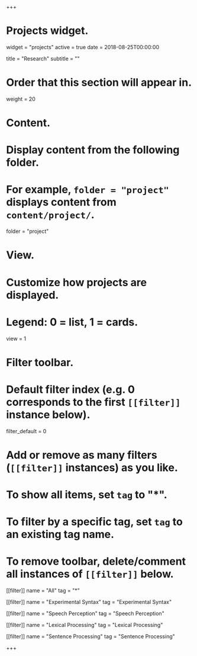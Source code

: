 +++
# Projects widget.
widget = "projects"
active = true
date = 2018-08-25T00:00:00

title = "Research"
subtitle = ""

# Order that this section will appear in.
weight = 20

# Content.
# Display content from the following folder.
# For example, `folder = "project"` displays content from `content/project/`.
folder = "project"

# View.
# Customize how projects are displayed.
# Legend: 0 = list, 1 = cards.
view = 1

# Filter toolbar.

# Default filter index (e.g. 0 corresponds to the first `[[filter]]` instance below).
filter_default = 0

# Add or remove as many filters (`[[filter]]` instances) as you like.
# To show all items, set `tag` to "*".
# To filter by a specific tag, set `tag` to an existing tag name.
# To remove toolbar, delete/comment all instances of `[[filter]]` below.
[[filter]]
  name = "All"
  tag = "*"

[[filter]]
  name = "Experimental Syntax"
  tag = "Experimental Syntax"

[[filter]]
  name = "Speech Perception"
  tag = "Speech Perception"

[[filter]]
  name = "Lexical Processing"
  tag = "Lexical Processing"

[[filter]]
  name = "Sentence Processing"
  tag = "Sentence Processing"

+++

